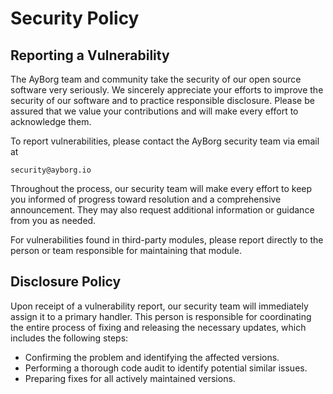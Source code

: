 # Security Policy

## Reporting a Vulnerability

The AyBorg team and community take the security of our open source software very seriously. We sincerely appreciate your efforts to improve the security of our software and to practice responsible disclosure. Please be assured that we value your contributions and will make every effort to acknowledge them.

To report vulnerabilities, please contact the AyBorg security team via email at

    security@ayborg.io

Throughout the process, our security team will make every effort to keep you informed of progress toward resolution and a comprehensive announcement. They may also request additional information or guidance from you as needed.

For vulnerabilities found in third-party modules, please report directly to the person or team responsible for maintaining that module.

## Disclosure Policy

Upon receipt of a vulnerability report, our security team will immediately assign it to a primary handler. This person is responsible for coordinating the entire process of fixing and releasing the necessary updates, which includes the following steps:

  * Confirming the problem and identifying the affected versions.
  * Performing a thorough code audit to identify potential similar issues.
  * Preparing fixes for all actively maintained versions.
